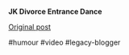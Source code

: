 <!--
date: '2009-08-07'
published: true
slug: 2009-08-jk-divorce-entrance-dance
time_to_read: 5
title: JK Divorce Entrance Dance
-->

**JK Divorce Entrance Dance**  

[Original post](https://ysfk.blogspot.com/2009/08/jk-divorce-entrance-dance.html)

#humour #video #legacy-blogger 